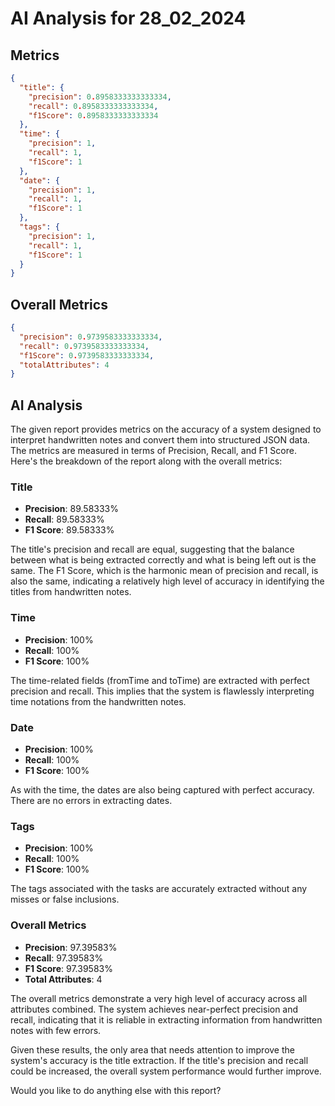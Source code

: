 # AI Analysis for 28_02_2024

## Metrics

```json
{
  "title": {
    "precision": 0.8958333333333334,
    "recall": 0.8958333333333334,
    "f1Score": 0.8958333333333334
  },
  "time": {
    "precision": 1,
    "recall": 1,
    "f1Score": 1
  },
  "date": {
    "precision": 1,
    "recall": 1,
    "f1Score": 1
  },
  "tags": {
    "precision": 1,
    "recall": 1,
    "f1Score": 1
  }
}
```

## Overall Metrics

```json
{
  "precision": 0.9739583333333334,
  "recall": 0.9739583333333334,
  "f1Score": 0.9739583333333334,
  "totalAttributes": 4
}
```

## AI Analysis

The given report provides metrics on the accuracy of a system designed to interpret handwritten notes and convert them into structured JSON data. The metrics are measured in terms of Precision, Recall, and F1 Score. Here's the breakdown of the report along with the overall metrics:

### Title
- **Precision**: 89.58333%
- **Recall**: 89.58333%
- **F1 Score**: 89.58333%

The title's precision and recall are equal, suggesting that the balance between what is being extracted correctly and what is being left out is the same. The F1 Score, which is the harmonic mean of precision and recall, is also the same, indicating a relatively high level of accuracy in identifying the titles from handwritten notes.

### Time
- **Precision**: 100%
- **Recall**: 100%
- **F1 Score**: 100%

The time-related fields (fromTime and toTime) are extracted with perfect precision and recall. This implies that the system is flawlessly interpreting time notations from the handwritten notes.

### Date
- **Precision**: 100%
- **Recall**: 100%
- **F1 Score**: 100%

As with the time, the dates are also being captured with perfect accuracy. There are no errors in extracting dates.

### Tags
- **Precision**: 100%
- **Recall**: 100%
- **F1 Score**: 100%

The tags associated with the tasks are accurately extracted without any misses or false inclusions.

### Overall Metrics
- **Precision**: 97.39583%
- **Recall**: 97.39583%
- **F1 Score**: 97.39583%
- **Total Attributes**: 4

The overall metrics demonstrate a very high level of accuracy across all attributes combined. The system achieves near-perfect precision and recall, indicating that it is reliable in extracting information from handwritten notes with few errors.

Given these results, the only area that needs attention to improve the system's accuracy is the title extraction. If the title's precision and recall could be increased, the overall system performance would further improve.

Would you like to do anything else with this report?